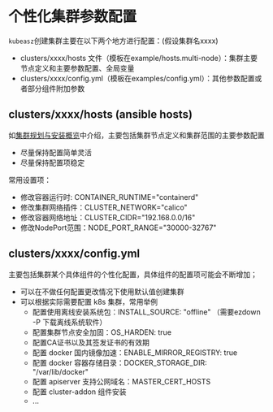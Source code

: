 # 个性化集群参数配置

`kubeasz`创建集群主要在以下两个地方进行配置：(假设集群名xxxx)

- clusters/xxxx/hosts 文件（模板在example/hosts.multi-node）：集群主要节点定义和主要参数配置、全局变量
- clusters/xxxx/config.yml（模板在examples/config.yml）：其他参数配置或者部分组件附加参数

## clusters/xxxx/hosts (ansible hosts)

如[集群规划与安装概览](00-planning_and_overall_intro.md)中介绍，主要包括集群节点定义和集群范围的主要参数配置

- 尽量保持配置简单灵活
- 尽量保持配置项稳定

常用设置项：

- 修改容器运行时: CONTAINER_RUNTIME="containerd"
- 修改集群网络插件：CLUSTER_NETWORK="calico"
- 修改容器网络地址：CLUSTER_CIDR="192.168.0.0/16"
- 修改NodePort范围：NODE_PORT_RANGE="30000-32767"

## clusters/xxxx/config.yml

主要包括集群某个具体组件的个性化配置，具体组件的配置项可能会不断增加；

- 可以在不做任何配置更改情况下使用默认值创建集群
- 可以根据实际需要配置 k8s 集群，常用举例
  - 配置使用离线安装系统包：INSTALL_SOURCE: "offline" （需要ezdown -P 下载离线系统软件）
  - 配置集群节点安全加固：OS_HARDEN: true
  - 配置CA证书以及其签发证书的有效期
  - 配置 docker 国内镜像加速：ENABLE_MIRROR_REGISTRY: true
  - 配置 docker 容器存储目录：DOCKER_STORAGE_DIR: "/var/lib/docker"
  - 配置 apiserver 支持公网域名：MASTER_CERT_HOSTS
  - 配置 cluster-addon 组件安装
  - ...
